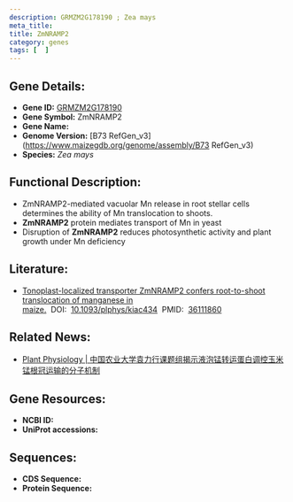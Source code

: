 ```yaml
---
description: GRMZM2G178190 ; Zea mays
meta_title:
title: ZmNRAMP2
category: genes
tags: [  ]
---
```


## Gene Details:
- **Gene ID:**	[GRMZM2G178190](https://www.maizegdb.org/gene_center/gene/GRMZM2G178190)
- **Gene Symbol:** ZmNRAMP2
- **Gene Name:** 
- **Genome Version:** [B73 RefGen_v3](https://www.maizegdb.org/genome/assembly/B73 RefGen_v3)
- **Species:** *Zea mays*

## Functional Description:
   - ZmNRAMP2-mediated vacuolar Mn release in root stellar cells determines the ability of Mn translocation to shoots.
   - **ZmNRAMP2** protein mediates transport of Mn in yeast
   - Disruption of **ZmNRAMP2** reduces photosynthetic activity and plant growth under Mn deficiency

## Literature:
   - [Tonoplast-localized transporter ZmNRAMP2 confers root-to-shoot translocation of manganese in maize.]( https://academic.oup.com/plphys/article/190/4/2601/6701976?login=true)&nbsp;&nbsp;DOI:&nbsp;&nbsp;[10.1093/plphys/kiac434](https://academic.oup.com/plphys/article/190/4/2601/6701976?login=true)&nbsp;&nbsp;PMID:&nbsp;&nbsp;[36111860](https://pubmed.ncbi.nlm.nih.gov/36111860/)

## Related News:
   - [Plant Physiology | 中国农业大学袁力行课题组揭示液泡锰转运蛋白调控玉米锰根冠运输的分子机制](https://mp.weixin.qq.com/s?__biz=Mzg3MDEwNDEyMg==&mid=2247538194&idx=3&sn=37f16642795d17f9e05a51483e39ae09&chksm=ce90fb47f9e77251768026eeb5ee6653ede2a537e9753438224ab04d7a86500109064aef46fb&scene=27#wechat_redirect)

## Gene Resources:
- **NCBI ID:** [](https://www.ncbi.nlm.nih.gov/gene/?term=)
- **UniProt accessions:** [](https://www.uniprot.org/uniprotkb//entry)

## Sequences:
- **CDS Sequence:**
- **Protein Sequence:**
